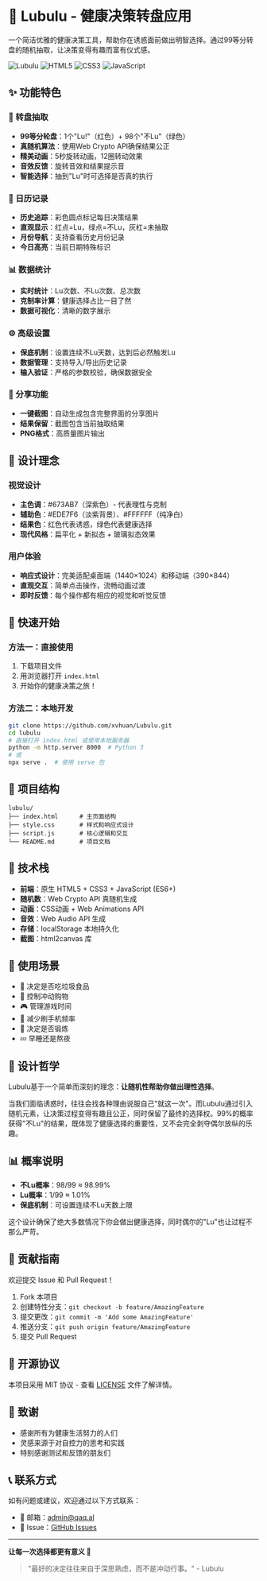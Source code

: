 # 🎯 Lubulu - 健康决策转盘应用

一个简洁优雅的健康决策工具，帮助你在诱惑面前做出明智选择。通过99等分转盘的随机抽取，让决策变得有趣而富有仪式感。

![Lubulu](https://img.shields.io/badge/Version-1.0.0-brightgreen) ![HTML5](https://img.shields.io/badge/HTML5-E34F26?logo=html5&logoColor=white) ![CSS3](https://img.shields.io/badge/CSS3-1572B6?logo=css3&logoColor=white) ![JavaScript](https://img.shields.io/badge/JavaScript-F7DF1E?logo=javascript&logoColor=black)

## ✨ 功能特色

### 🎪 转盘抽取
- **99等分轮盘**：1个"Lu!"（红色）+ 98个"不Lu"（绿色）
- **真随机算法**：使用Web Crypto API确保结果公正
- **精美动画**：5秒旋转动画，12圈转动效果
- **音效反馈**：旋转音效和结果提示音
- **智能选择**：抽到"Lu"时可选择是否真的执行

### 📅 日历记录

- **历史追踪**：彩色圆点标记每日决策结果
- **直观显示**：红点=Lu，绿点=不Lu，灰杠=未抽取
- **月份导航**：支持查看历史月份记录
- **今日高亮**：当前日期特殊标识

### 📊 数据统计
- **实时统计**：Lu次数、不Lu次数、总次数
- **克制率计算**：健康选择占比一目了然
- **数据可视化**：清晰的数字展示

### ⚙️ 高级设置
- **保底机制**：设置连续不Lu天数，达到后必然触发Lu
- **数据管理**：支持导入/导出历史记录
- **输入验证**：严格的参数校验，确保数据安全

### 📸 分享功能
- **一键截图**：自动生成包含完整界面的分享图片
- **结果保留**：截图包含当前抽取结果
- **PNG格式**：高质量图片输出

## 🎨 设计理念

### 视觉设计
- **主色调**：#673AB7（深紫色）- 代表理性与克制
- **辅助色**：#EDE7F6（淡紫背景）、#FFFFFF（纯净白）
- **结果色**：红色代表诱惑，绿色代表健康选择
- **现代风格**：扁平化 + 新拟态 + 玻璃拟态效果

### 用户体验
- **响应式设计**：完美适配桌面端（1440×1024）和移动端（390×844）
- **直观交互**：简单点击操作，流畅动画过渡
- **即时反馈**：每个操作都有相应的视觉和听觉反馈

## 🚀 快速开始

### 方法一：直接使用
1. 下载项目文件
2. 用浏览器打开 `index.html`
3. 开始你的健康决策之旅！

### 方法二：本地开发
```bash
git clone https://github.com/xvhuan/Lubulu.git
cd lubulu
# 直接打开 index.html 或使用本地服务器
python -m http.server 8000  # Python 3
# 或
npx serve .  # 使用 serve 包
```

## 📁 项目结构

```
lubulu/
├── index.html      # 主页面结构
├── style.css       # 样式和响应式设计
├── script.js       # 核心逻辑和交互
└── README.md       # 项目文档
```

## 🔧 技术栈

- **前端**：原生 HTML5 + CSS3 + JavaScript (ES6+)
- **随机数**：Web Crypto API 真随机生成
- **动画**：CSS动画 + Web Animations API
- **音效**：Web Audio API 生成
- **存储**：localStorage 本地持久化
- **截图**：html2canvas 库

## 🎯 使用场景

- 🍔 决定是否吃垃圾食品
- 🛒 控制冲动购物
- 🎮 管理游戏时间
- 📱 减少刷手机频率
- 🏃 决定是否锻炼
- 💤 早睡还是熬夜

## 🔮 设计哲学

Lubulu基于一个简单而深刻的理念：**让随机性帮助你做出理性选择**。

当我们面临诱惑时，往往会找各种理由说服自己"就这一次"。而Lubulu通过引入随机元素，让决策过程变得有趣且公正，同时保留了最终的选择权。99%的概率获得"不Lu"的结果，既体现了健康选择的重要性，又不会完全剥夺偶尔放纵的乐趣。

## 📊 概率说明

- **不Lu概率**：98/99 ≈ 98.99%
- **Lu概率**：1/99 ≈ 1.01%
- **保底机制**：可设置连续不Lu天数上限

这个设计确保了绝大多数情况下你会做出健康选择，同时偶尔的"Lu"也让过程不那么严苛。

## 🤝 贡献指南

欢迎提交 Issue 和 Pull Request！

1. Fork 本项目
2. 创建特性分支：`git checkout -b feature/AmazingFeature`
3. 提交更改：`git commit -m 'Add some AmazingFeature'`
4. 推送分支：`git push origin feature/AmazingFeature`
5. 提交 Pull Request

## 📄 开源协议

本项目采用 MIT 协议 - 查看 [LICENSE](LICENSE) 文件了解详情。

## 🙏 致谢

- 感谢所有为健康生活努力的人们
- 灵感来源于对自控力的思考和实践
- 特别感谢测试和反馈的朋友们

## 📞 联系方式

如有问题或建议，欢迎通过以下方式联系：

- 📧 邮箱：admin@qaq.al
- 🐛 Issue：[GitHub Issues](https://github.com/xvhuan/Lubulu/issues)

---

**让每一次选择都更有意义 🌟**

> "最好的决定往往来自于深思熟虑，而不是冲动行事。" - Lubulu 